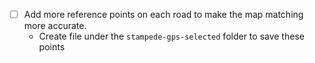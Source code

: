 - [ ] Add more reference points on each road to make the map matching more accurate.
    - Create file under the `stampede-gps-selected` folder to save these points

